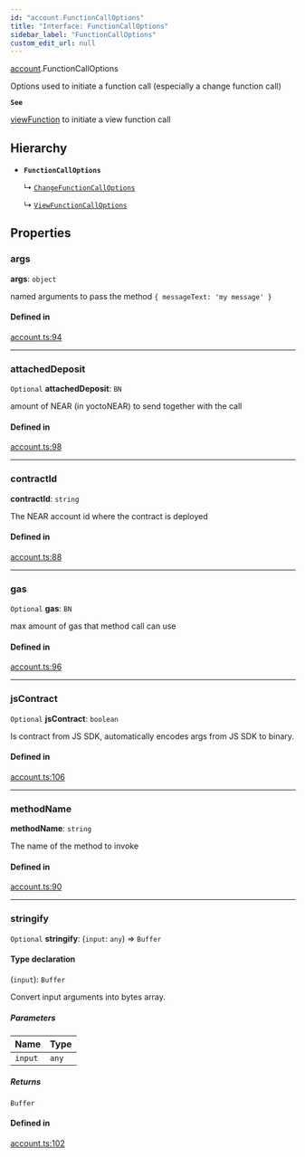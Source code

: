 ```yaml
---
id: "account.FunctionCallOptions"
title: "Interface: FunctionCallOptions"
sidebar_label: "FunctionCallOptions"
custom_edit_url: null
---
```


[account](../modules/account.md).FunctionCallOptions

Options used to initiate a function call (especially a change function call)

**`See`**

[viewFunction](../classes/account.Account.md#viewfunction) to initiate a view function call

## Hierarchy

- **`FunctionCallOptions`**

  ↳ [`ChangeFunctionCallOptions`](account.ChangeFunctionCallOptions.md)

  ↳ [`ViewFunctionCallOptions`](account.ViewFunctionCallOptions.md)

## Properties

### args

 **args**: `object`

named arguments to pass the method `{ messageText: 'my message' }`

#### Defined in

[account.ts:94](https://github.com/near/near-api-js/blob/ef6d7fbf/packages/near-api-js/src/account.ts#L94)

___

### attachedDeposit

 `Optional` **attachedDeposit**: `BN`

amount of NEAR (in yoctoNEAR) to send together with the call

#### Defined in

[account.ts:98](https://github.com/near/near-api-js/blob/ef6d7fbf/packages/near-api-js/src/account.ts#L98)

___

### contractId

 **contractId**: `string`

The NEAR account id where the contract is deployed

#### Defined in

[account.ts:88](https://github.com/near/near-api-js/blob/ef6d7fbf/packages/near-api-js/src/account.ts#L88)

___

### gas

 `Optional` **gas**: `BN`

max amount of gas that method call can use

#### Defined in

[account.ts:96](https://github.com/near/near-api-js/blob/ef6d7fbf/packages/near-api-js/src/account.ts#L96)

___

### jsContract

 `Optional` **jsContract**: `boolean`

Is contract from JS SDK, automatically encodes args from JS SDK to binary.

#### Defined in

[account.ts:106](https://github.com/near/near-api-js/blob/ef6d7fbf/packages/near-api-js/src/account.ts#L106)

___

### methodName

 **methodName**: `string`

The name of the method to invoke

#### Defined in

[account.ts:90](https://github.com/near/near-api-js/blob/ef6d7fbf/packages/near-api-js/src/account.ts#L90)

___

### stringify

 `Optional` **stringify**: (`input`: `any`) => `Buffer`

#### Type declaration

(`input`): `Buffer`

Convert input arguments into bytes array.

##### Parameters

| Name | Type |
| :------ | :------ |
| `input` | `any` |

##### Returns

`Buffer`

#### Defined in

[account.ts:102](https://github.com/near/near-api-js/blob/ef6d7fbf/packages/near-api-js/src/account.ts#L102)
